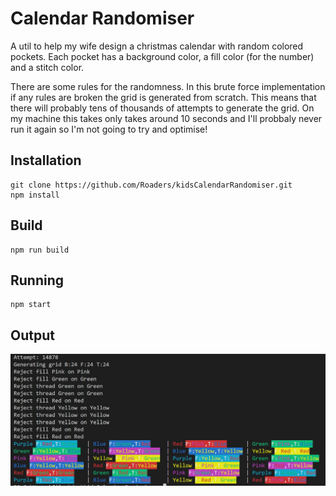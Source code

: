 
# Calendar Randomiser

A util to help my wife design a christmas calendar with random colored pockets. Each pocket has a background color, a fill color (for the number) and a stitch color.

There are some rules for the randomness. In this brute force implementation if any rules are broken the grid is generated from scratch. This means that there will probably tens of thousands of attempts to generate the grid. On my machine this takes only takes around 10 seconds and I'll probbaly never run it again so I'm not going to try and optimise!

## Installation

```
git clone https://github.com/Roaders/kidsCalendarRandomiser.git
npm install
```

## Build

```
npm run build
```

## Running

```
npm start
```

## Output

![Shcreenshot of output](/assets/sample.jpg)
